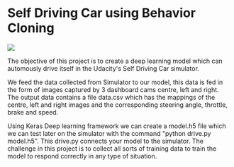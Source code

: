 # Self Driving Car using Behavior Cloning
![](https://github.com/gautamsuryawanshi/Self-Driving-Car/blob/main/Behavior%20Cloning/result/sdc.gif)

The objective of this project is to create a deep learning model which can automously drive itself in the Udacity's Self Driving Car simulator.

We feed the data collected from Simulator to our model, this data is fed in the form of images captured by 3 dashboard cams centre, left and right. The output data contains a file data.csv which has the mappings of the centre, left and right images and the corresponding steering angle, throttle, brake and speed.

Using Keras Deep learning framework we can create a model.h5 file which we can test later on the simulator with the command "python drive.py model.h5". This drive.py connects your model to the simulator. The challenge in this project is to collect all sorts of training data to train the model to respond correctly in any type of situation.
